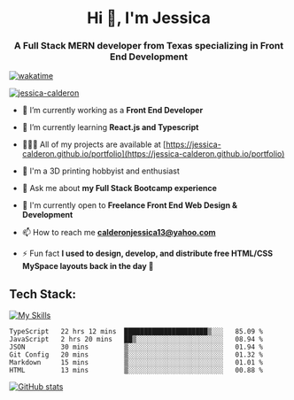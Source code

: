 <h1 align="center">Hi 👋, I'm Jessica</h1>
<h3 align="center">A Full Stack MERN developer from Texas specializing in Front End Development</h3>


<p align="center"> 

[![wakatime](https://wakatime.com/badge/user/b6f070f6-85e7-4ae8-8133-ec6407dead73.svg)](https://wakatime.com/@b6f070f6-85e7-4ae8-8133-ec6407dead73)

<a href="https://github.com/ryo-ma/github-profile-trophy"><img src="https://github-profile-trophy.vercel.app/?username=jessica-calderon&theme=dracula" alt="jessica-calderon" /></a> </p>

- 💼 I’m currently working as a **Front End Developer**

- 🌱 I’m currently learning **React.js and Typescript**

- 👩🏻‍💻 All of my projects are available at [https://jessica-calderon.github.io/portfolio](https://jessica-calderon.github.io/portfolio)

- 🤖 I'm a 3D printing hobbyist and enthusiast

- 💬 Ask me about **my Full Stack Bootcamp experience**

- 📖 I'm currently open to **Freelance Front End Web Design & Development**

- 📫 How to reach me **calderonjessica13@yahoo.com**

- ⚡ Fun fact **I used to design, develop, and distribute free HTML/CSS MySpace layouts back in the day 🫣**


<h2>Tech Stack:</h2>
 
[![My Skills](https://skillicons.dev/icons?i=html,css,md,bootstrap,js,jquery,nodejs,express,jest,mongodb,mysql,codepen,git,github,gitlab,heroku,ai,ps,bash,powershell,raspberrypi,regex,typescript,vscode,wordpress)](https://skillicons.dev)</span>


<!--START_SECTION:waka-->

```text
TypeScript   22 hrs 12 mins  █████████████████████▒░░░   85.09 %
JavaScript   2 hrs 20 mins   ██▒░░░░░░░░░░░░░░░░░░░░░░   08.94 %
JSON         30 mins         ▒░░░░░░░░░░░░░░░░░░░░░░░░   01.94 %
Git Config   20 mins         ▒░░░░░░░░░░░░░░░░░░░░░░░░   01.32 %
Markdown     15 mins         ▒░░░░░░░░░░░░░░░░░░░░░░░░   01.01 %
HTML         13 mins         ▒░░░░░░░░░░░░░░░░░░░░░░░░   00.88 %
```

<!--END_SECTION:waka-->

[![GitHub stats](https://github-readme-stats.vercel.app/api?username=jessica-calderon&count_private=true&show_icons=true&theme=midnight-purple)](https://github.com/anuraghazra/github-readme-stats)
